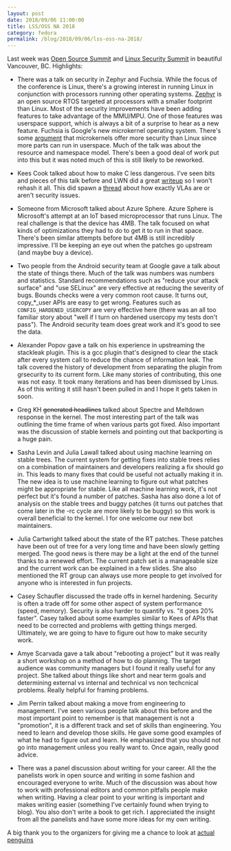 ```yaml
---
layout: post
date: 2018/09/06 11:00:00
title: LSS/OSS NA 2018
category: fedora
permalink: /blog/2018/09/06/lss-oss-na-2018/
---
```

Last week was [Open Source Summit](https://events.linuxfoundation.org/events/open-source-summit-north-america-2018/)
and [Linux Security Summit](https://events.linuxfoundation.org/events/linux-security-summit-north-america-2018/)
in beautiful Vancouver, BC. Highlights:

- There was a talk on security in Zephyr and Fuchsia. While the focus of the
conference is Linux, there's a growing interest in running Linux in conjunction
with processors running other operating systems. [Zephyr](https://www.zephyrproject.org/)
is an open source RTOS targeted at processors with a smaller footprint than
Linux. Most of the security improvements have been adding features to take
advantage of the MMU/MPU. One of those features was userspace support, which
is always a bit of a surprise to hear as a new feature. Fuchsia is Google's
new microkernel operating system. There's some [argument](http://ts.data61.csiro.au/publications/csiro_full_text/Biggs_LH_18.pdf)
that microkernels offer more security than Linux since more parts can
run in userspace. Much of the talk was about the resource and namespace
model. There's been a good deal of work put into this but it was noted
much of this is still likely to be reworked.

- Kees Cook talked about how to make C less dangerous. I've seen bits
and pieces of this talk before and LWN did a great [writeup](https://lwn.net/Articles/763641/)
so I won't rehash it all. This did spawn a [thread](https://lore.kernel.org/lkml/1535875700.17858.3.camel@med.uni-goettingen.de/T/#u)
about how exactly VLAs are or aren't security issues.

- Someone from Microsoft talked about Azure Sphere. Azure Sphere is
Microsoft's attempt at an IoT based microprocessor that runs
Linux. The real challenge is that the device has 4MB. The talk
focused on what kinds of optimizations they had to do to get it
to run in that space. There's been similar attempts before but
4MB is still incredibly impressive. I'll be keeping an eye
out when the patches go upstream (and maybe buy a device).

- Two people from the Android security team at Google gave a talk
about the state of things there. Much of the talk was numbers
was numbers and statistics. Standard recommendations
such as "reduce your attack surface" and "use SELinux" are very
effective at reducing the severity of bugs. Bounds checks were
a very common root cause. It turns out, copy_*_user APIs are
easy to get wrong. Features such as `CONFIG_HARDENED_USERCOPY`
are very effective here (there was an all too familiar story
about "well if I turn on hardened usercopy my tests don't pass").
The Android security team does great work and it's good to
see the data.

- Alexander Popov gave a talk on his experience in upstreaming
the stackleak plugin. This is a gcc plugin that's designed to
clear the stack after every system call to reduce the chance
of information leak. The talk covered the history of development
from separating the plugin from grsecurity to its current form.
Like many stories of contributing, this one was not easy. It
took many iterations and has been dismissed by Linus. As of
this writing it still hasn't been pulled in and I hope it gets
taken in soon.

- Greg KH ~~generated headlines~~ talked about Spectre and Meltdown
response in the kernel. The most interesting part of the talk
was outlining the time frame of when various parts got fixed.
Also important was the discussion of stable kernels and pointing
out that backporting is a huge pain.

- Sasha Levin and Julia Lawall talked about using machine learning
on stable trees. The current system for getting fixes into stable
trees relies on a combination of maintainers and developers
realizing a fix should go in. This leads to many fixes that could
be useful not actually making it in. The new idea is to use
machine learning to figure out what patches might be appropriate
for stable. Like all machine learning work, it's not perfect
but it's found a number of patches. Sasha has also done a lot
of analysis on the stable trees and buggy patches (it turns
out patches that come later in the -rc cycle are more likely
to be buggy) so this work is overall beneficial to the kernel.
I for one welcome our new bot maintainers.

- Julia Cartwright talked about the state of the RT patches.
These patches have been out of tree for a very long time and
have been slowly getting merged. The good news is there may
be a light at the end of the tunnel thanks to a renewed
effort. The current patch set is a manageable size and the
current work can be explained in a few slides. She also
mentioned the RT group can always use more people to get
involved for anyone who is interested in fun projects.

- Casey Schaufler discussed the trade offs in kernel hardening.
Security is often a trade off for some other aspect of system
performance (speed, memory). Security is also harder to
quantify vs. "it goes 20% faster". Casey talked about some
examples similar to Kees of APIs that need to be corrected
and problems with getting things merged. Ultimately, we
are going to have to figure out how to make security work.

- Amye Scarvada gave a talk about "rebooting a project"
but it was really a short workshop on a method of how
to do planning. The target audience was community managers
but I found it really useful for any project. She talked
about things like short and near term goals and determining
external vs internal and technical vs non techcnical problems.
Really helpful for framing problems.

- Jim Perrin talked about making a move from engineering
to management. I've seen various people talk about this
before and the most important point to remember is that
management is not a "promotion", it is a different track
and set of skills than engineering. You need to learn and
develop those skills. He gave some good examples of what
he had to figure out and learn. He emphasized that you
should not go into management unless you really want to.
Once again, really good advice.

- There was a panel discussion about writing for your career.
All the the panelists work in open source and writing in some
fashion and encouraged everyone to write. Much of the discussion
was about how to work with professional editors and common
pitfalls people make when writing. Having a clear point to
your writing is important and makes writing easier (something I've certainly
found when trying to blog). You also don't write a book to get rich. I
appreciated the insight from all the panelists and have some more ideas
for my own writing.

A big thank you to the organizers for giving
me a chance to look at [actual penguins](https://twitter.com/openlabbott/status/1034992192580870144)
